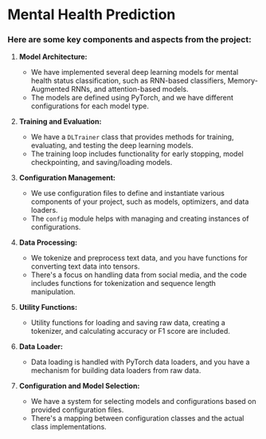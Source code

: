 # Mental Health Prediction

### Here are some key components and aspects from the project:

1. **Model Architecture:**
   - We have implemented several deep learning models for mental health status classification, such as RNN-based classifiers, Memory-Augmented RNNs, and attention-based models.
   - The models are defined using PyTorch, and we have different configurations for each model type.

2. **Training and Evaluation:**
   - We have a `DLTrainer` class that provides methods for training, evaluating, and testing the deep learning models.
   - The training loop includes functionality for early stopping, model checkpointing, and saving/loading models.

3. **Configuration Management:**
   - We use configuration files to define and instantiate various components of your project, such as models, optimizers, and data loaders.
   - The `config` module helps with managing and creating instances of configurations.

4. **Data Processing:**
   - We tokenize and preprocess text data, and you have functions for converting text data into tensors.
   - There's a focus on handling data from social media, and the code includes functions for tokenization and sequence length manipulation.

5. **Utility Functions:**
   - Utility functions for loading and saving raw data, creating a tokenizer, and calculating accuracy or F1 score are included.

6. **Data Loader:**
   - Data loading is handled with PyTorch data loaders, and you have a mechanism for building data loaders from raw data.

7. **Configuration and Model Selection:**
   - We have a system for selecting models and configurations based on provided configuration files.
   - There's a mapping between configuration classes and the actual class implementations.
